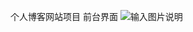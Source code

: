 个人博客网站项目
前台界面
![输入图片说明](https://gitee.com/uploads/images/2017/1022/202817_9154cd06_1315221.png "捕获.PNG")